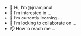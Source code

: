 - 👋 Hi, I’m @jrramjanul
- 👀 I’m interested in ...
- 🌱 I’m currently learning ...
- 💞️ I’m looking to collaborate on ...
- 📫 How to reach me ...

<!---
jrramjanul/jrramjanul is a ✨ special ✨ repository because its `README.md` (this file) appears on your GitHub profile.
You can click the Preview link to take a look at your changes.
--->
